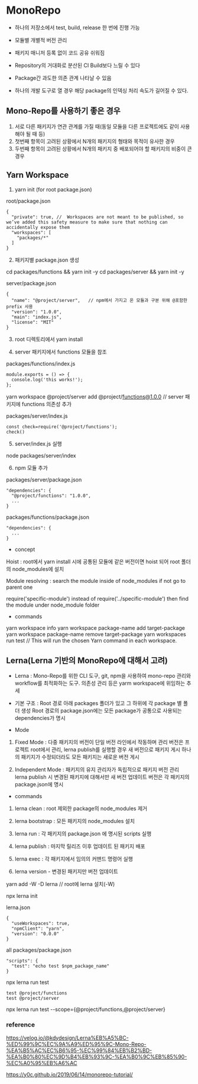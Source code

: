 
# MonoRepo

- 하나의 저장소에서 test, build, release 한 번에 진행 가능
- 모듈별 개별적 버전 관리
- 패키지 매니저 등록 없이 코드 공유 쉬워짐

- Repository의 거대화로 분산된 CI Build보다 느릴 수 있다
- Package간 과도한 의존 관계 나타날 수 있음
- 하나의 개발 도구로 열 경우 해당 package의 인덱싱 처리 속도가 길어질 수 있다.


## Mono-Repo를 사용하기 좋은 경우

1. 서로 다른 패키지가 연관 관계를 가질 때(동일 모듈을 다른 프로젝트에도 같이 사용해야 될 때 등)
2. 첫번째 항목이 고려된 상황에서 N개의 패키지의 형태와 목적이 유사한 경우
3. 두번째 항목이 고려된 상황에서 N개의 패키지 중 배포되어야 할 패키지의 비중이 큰 경우


## Yarn Workspace

1. yarn init  (for root package.json)

root/package.json
``` 
{
  "private": true, //  Workspaces are not meant to be published, so we’ve added this safety measure to make sure that nothing can accidentally expose them
  "workspaces": [
    "packages/*"
  ]	
}
```

2. 패키지별 package.json 생성

cd packages/functions && yarn init -y
cd packages/server && yarn init -y

server/package.json
``` 
{
  "name": "@project/server",   // npm에서 가지고 온 모듈과 구분 위해 @포함한 prefix 사용 
  "version": "1.0.0",
  "main": "index.js",
  "license": "MIT"
}
```

3. root 디렉토리에서 yarn install

4. server 패키지에서 functions 모듈을 참조

packages/functions/index.js
```
module.exports = () => {
  console.log('this works!');
};
```

yarn workspace @project/server add @project/functions@1.0.0  // server 패키지에 functions 의존성 추가

packages/server/index.js
``` 
const check=require('@project/functions');
check()
```

5. server/index.js 실행

node packages/server/index

6. npm 모듈 추가

packages/server/package.json
``` 
"dependencies": {
  "@project/functions": "1.0.0",
  ...
}
```

packages/functions/package.json
```
"dependencies": {
  ...
}
```

- concept

Hoist : root에서 yarn install 시에 공통된 모듈에 같은 버전이면 hoist 되어 root 폴더의 node_modules에 설치

Module resolving : search the module inside of node_modules if not go to parent one

require('specific-module') instead of require('../specific-module') then find the module under node_module folder

- commands

yarn workspace info
yarn workspace package-name add target-package
yarn workspace package-name remove target-package
yarn workspaces run test // This will run the chosen Yarn command in each workspace.


## Lerna(Lerna 기반의 MonoRepo에 대해서 고려)

- Lerna : Mono-Repo를 위한 CLI 도구, git, npm을 사용하여 mono-repo 관리와 workflow를 최적화하는 도구. 의존성 관리 등은 yarm workspace에 위임하는 추세

- 기본 구조 : Root 경로 아래 packages 폴더가 있고 그 하위에 각 package 별 폴더 생성 
                 Root 경로의 package.json에는 모든 package가 공통으로 사용되는 dependencies가 명시
- Mode
1. Fixed Mode : 다중 패키지의 버전이 단일 버전 라인에서 작동하며 관리
                버전은 프로젝트 root에서 관리, lerna publish를 실행할 경우 새 버전으로 패키지 게시
                하나의 패키지가 수정되더라도 모든 패키지는 새로운 버전 게시

2. Independent Mode : 패키지의 유지 관리자가 독립적으로 패키지 버전 관리
                      lerna publish 시 변경된 패키지에 대해서만 새 버전 업데이트
                      버전은 각 패키지의 package.json에 명시

- commands
1. lerna clean : root 제외한 package의 node_modules 제거

2. lerna bootstrap : 모든 패키지의 node_modules 설치

3. lerna run : 각 패키지의 package.json 에 명시된 scripts 실행

4. lerna publish : 마지막 릴리즈 이후 업데이트 된 패키지 배포

5. lerna exec : 각 패키지에서 임의의 커맨드 명령어 실행

6. lerna version - 변경된 패키지만 버전 업데이트

yarn add -W -D lerna    // root에 lerna 설치(-W)

npx lerna init

lerna.json
```
{
  "useWorkspaces": true,
  "npmClient": "yarn",
  "version": "0.0.0"
}
```

all packages/package.json
```
"scripts": {
  "test": "echo test $npm_package_name"
}
```

npx lerna run test
```
test @project/functions
test @project/server
```

npx lerna run test --scope={@project/functions,@project/server}


### reference  
https://velog.io/@kdydesign/Lerna%EB%A5%BC-%ED%99%9C%EC%9A%A9%ED%95%9C-Mono-Repo-%EA%B5%AC%EC%B6%95-%EC%99%84%EB%B2%BD-%EA%B0%80%EC%9D%B4%EB%93%9C-%EA%B0%9C%EB%85%90-%EC%A0%95%EB%A6%AC

https://y0c.github.io/2019/06/14/monorepo-tutorial/
